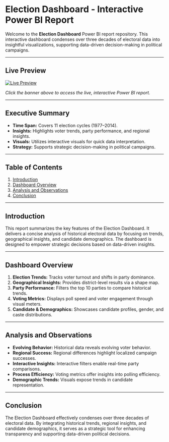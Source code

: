 # Election Dashboard - Interactive Power BI Report

Welcome to the **Election Dashboard** Power BI report repository. This interactive dashboard condenses over three decades of electoral data into insightful visualizations, supporting data-driven decision-making in political campaigns.

---

## Live Preview

[![Live Preview](https://res.cloudinary.com/ds6um53cx/image/upload/v1739972867/y2u6dtt2h2v7lddo7rqs.png)](https://bi-analysis.netlify.app/election/)

*Click the banner above to access the live, interactive Power BI report.*

---

## Executive Summary

- **Time Span:** Covers 11 election cycles (1977–2014).
- **Insights:** Highlights voter trends, party performance, and regional insights.
- **Visuals:** Utilizes interactive visuals for quick data interpretation.
- **Strategy:** Supports strategic decision-making in political campaigns.

---

## Table of Contents

1. [Introduction](#introduction)
2. [Dashboard Overview](#dashboard-overview)
3. [Analysis and Observations](#analysis-and-observations)
4. [Conclusion](#conclusion)
---

## Introduction

This report summarizes the key features of the Election Dashboard. It delivers a concise analysis of historical electoral data by focusing on trends, geographical insights, and candidate demographics. The dashboard is designed to empower strategic decisions based on data-driven insights.

---

## Dashboard Overview

1. **Election Trends:** Tracks voter turnout and shifts in party dominance.
2. **Geographical Insights:** Provides district-level results via a shape map.
3. **Party Performance:** Filters the top 10 parties to compare historical trends.
4. **Voting Metrics:** Displays poll speed and voter engagement through visual meters.
5. **Candidate & Demographics:** Showcases candidate profiles, gender, and caste distributions.

---

## Analysis and Observations

- **Evolving Behavior:** Historical data reveals evolving voter behavior.
- **Regional Success:** Regional differences highlight localized campaign successes.
- **Interactive Insights:** Interactive filters enable real-time party comparisons.
- **Process Efficiency:** Voting metrics offer insights into polling efficiency.
- **Demographic Trends:** Visuals expose trends in candidate representation.

---

## Conclusion

The Election Dashboard effectively condenses over three decades of electoral data. By integrating historical trends, regional insights, and candidate demographics, it serves as a strategic tool for enhancing transparency and supporting data-driven political decisions.

